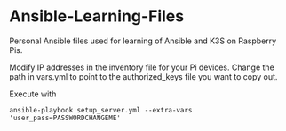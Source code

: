 # Ansible-Learning-Files
Personal Ansible files used for learning of Ansible and K3S on Raspberry Pis.

Modify IP addresses in the inventory file for your Pi devices.  Change the path in vars.yml to point to the authorized_keys file you want to copy out.

Execute with
```
ansible-playbook setup_server.yml --extra-vars 'user_pass=PASSWORDCHANGEME'
```
